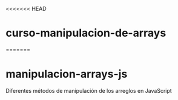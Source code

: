 <<<<<<< HEAD
# curso-manipulacion-de-arrays
=======
# manipulacion-arrays-js
Diferentes métodos de manipulación de los arreglos en JavaScript


